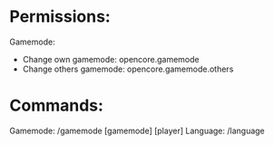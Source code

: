 # Permissions:
Gamemode:
- Change own gamemode: opencore.gamemode
- Change others gamemode: opencore.gamemode.others

# Commands:
Gamemode: /gamemode [gamemode] [player]
Language: /language

